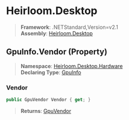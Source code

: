 # Heirloom.Desktop

> **Framework**: .NETStandard,Version=v2.1  
> **Assembly**: [Heirloom.Desktop][0]

## GpuInfo.Vendor (Property)

> **Namespace**: [Heirloom.Desktop.Hardware][0]  
> **Declaring Type**: [GpuInfo][1]

### Vendor

```cs
public GpuVendor Vendor { get; }
```

> **Returns**: [GpuVendor][2]

[0]: ../../../Heirloom.Desktop.md
[1]: ../GpuInfo.md
[2]: ../GpuVendor.md
